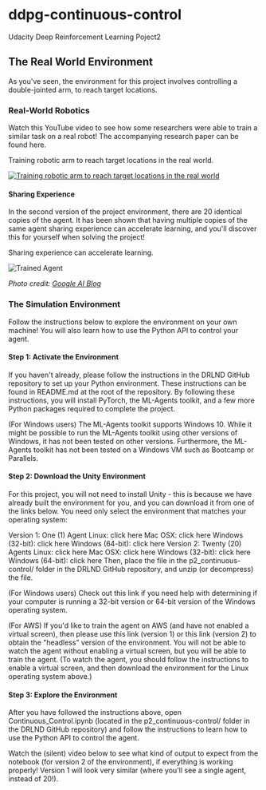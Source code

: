 [//]: # (Image References)

[image1]: https://video.udacity-data.com/topher/2018/June/5b35985b_image8/image8.gif "Trained Agent"


# ddpg-continuous-control
Udacity Deep Reinforcement Learning Poject2

## The Real World Environment
As you've seen, the environment for this project involves controlling a double-jointed arm, to reach target locations.

### Real-World Robotics
Watch this YouTube video to see how some researchers were able to train a similar task on a real robot! The accompanying research paper can be found here.

Training robotic arm to reach target locations in the real world.

[![Training robotic arm to reach target locations in the real world](http://img.youtube.com/vi/ZVIxt2rt1_4/0.jpg)](https://www.youtube.com/watch?v=ZVIxt2rt1_4)




#### Sharing Experience
In the second version of the project environment, there are 20 identical copies of the agent. It has been shown that having multiple copies of the same agent sharing experience can accelerate learning, and you'll discover this for yourself when solving the project!

Sharing experience can accelerate learning.

![Trained Agent][image1]

*Photo credit: [Google AI Blog](https://ai.googleblog.com/2018/06/scalable-deep-reinforcement-learning.html)*

### The Simulation Environment
Follow the instructions below to explore the environment on your own machine! You will also learn how to use the Python API to control your agent.

#### Step 1: Activate the Environment
If you haven't already, please follow the instructions in the DRLND GitHub repository to set up your Python environment. These instructions can be found in README.md at the root of the repository. By following these instructions, you will install PyTorch, the ML-Agents toolkit, and a few more Python packages required to complete the project.

(For Windows users) The ML-Agents toolkit supports Windows 10. While it might be possible to run the ML-Agents toolkit using other versions of Windows, it has not been tested on other versions. Furthermore, the ML-Agents toolkit has not been tested on a Windows VM such as Bootcamp or Parallels.

#### Step 2: Download the Unity Environment
For this project, you will not need to install Unity - this is because we have already built the environment for you, and you can download it from one of the links below. You need only select the environment that matches your operating system:

Version 1: One (1) Agent
Linux: click here
Mac OSX: click here
Windows (32-bit): click here
Windows (64-bit): click here
Version 2: Twenty (20) Agents
Linux: click here
Mac OSX: click here
Windows (32-bit): click here
Windows (64-bit): click here
Then, place the file in the p2_continuous-control/ folder in the DRLND GitHub repository, and unzip (or decompress) the file.

(For Windows users) Check out this link if you need help with determining if your computer is running a 32-bit version or 64-bit version of the Windows operating system.

(For AWS) If you'd like to train the agent on AWS (and have not enabled a virtual screen), then please use this link (version 1) or this link (version 2) to obtain the "headless" version of the environment. You will not be able to watch the agent without enabling a virtual screen, but you will be able to train the agent. (To watch the agent, you should follow the instructions to enable a virtual screen, and then download the environment for the Linux operating system above.)

#### Step 3: Explore the Environment
After you have followed the instructions above, open Continuous_Control.ipynb (located in the p2_continuous-control/ folder in the DRLND GitHub repository) and follow the instructions to learn how to use the Python API to control the agent.

Watch the (silent) video below to see what kind of output to expect from the notebook (for version 2 of the environment), if everything is working properly! Version 1 will look very similar (where you'll see a single agent, instead of 20!).
